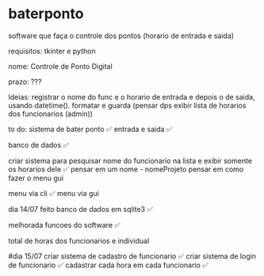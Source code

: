 # baterponto


software que faça o controle dos pontos (horario de entrada e saida)

requisitos: tkinter e python 

nome: Controle de Ponto Digital

prazo: ???


Ideias: 
registrar o nome do func e o horario de entrada e depois o de saida, usando datetime(). 
formatar e guarda (pensar dps exibir lista de horarios dos funcionarios (admin))






to do:
sistema de bater ponto ✅
entrada e saida ✅

banco de dados ✅

criar sistema para pesquisar nome do funcionario na lista e exibir somente os horarios dele ✅
pensar em um nome - nomeProjeto
pensar em como fazer o menu gui 





menu via cli ✅
menu via gui

dia 14/07
feito banco de dados em sqlite3 ✅

melhorada funcoes do software   ✅

total de horas dos funcionarios e individual

#dia 15/07
criar sistema de cadastro de funcionario ✅
criar sistema de login de funcionario ✅
cadastrar cada hora em cada funcionario ✅



